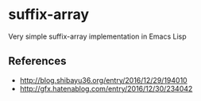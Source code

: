 # suffix-array

Very simple suffix-array implementation in Emacs Lisp

## References

- http://blog.shibayu36.org/entry/2016/12/29/194010
- http://gfx.hatenablog.com/entry/2016/12/30/234042
